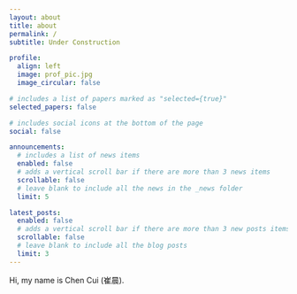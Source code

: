 ```yaml
---
layout: about
title: about
permalink: /
subtitle: Under Construction

profile:
  align: left
  image: prof_pic.jpg
  image_circular: false

# includes a list of papers marked as "selected={true}"
selected_papers: false

# includes social icons at the bottom of the page
social: false

announcements:
  # includes a list of news items
  enabled: false
  # adds a vertical scroll bar if there are more than 3 news items
  scrollable: false
  # leave blank to include all the news in the _news folder
  limit: 5

latest_posts:
  enabled: false
  # adds a vertical scroll bar if there are more than 3 new posts items
  scrollable: false
  # leave blank to include all the blog posts
  limit: 3
---
```


Hi, my name is Chen Cui (崔晨).

